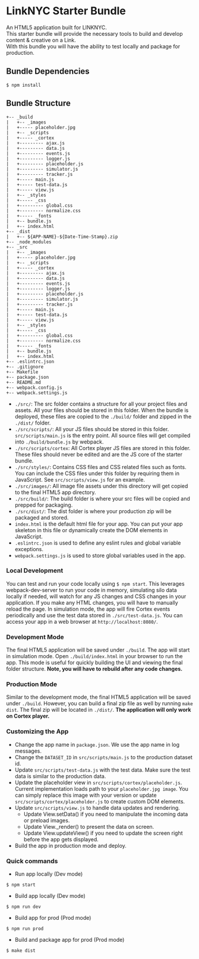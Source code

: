 # LinkNYC Starter Bundle

An HTML5 application built for LINKNYC.   
This starter bundle will provide the necessary tools to build and develop content & creative on a Link.    
With this bundle you will have the ability to test locally and package for production.

## Bundle Dependencies

```
$ npm install
```

## Bundle Structure
```
+-- _build
|   +-- _images
|   +----- placeholder.jpg
|   +-- _scripts
|   +----- _cortex
|   +--------- ajax.js
|   +--------- data.js
|   +--------- events.js
|   +--------- logger.js
|   +--------- placeholder.js
|   +--------- simulator.js
|   +--------- tracker.js
|   +----- main.js
|   +----- test-data.js
|   +----- view.js
|   +-- _styles
|   +----- _css
|   +--------- global.css
|   +--------- normalize.css
|   +----- _fonts
|   +-- bundle.js
|   +-- index.html
+-- _dist
|   +-- ${APP-NAME}-${Date-Time-Stamp}.zip
+-- _node_modules
+-- _src
|   +-- _images
|   +----- placeholder.jpg
|   +-- _scripts
|   +----- _cortex
|   +--------- ajax.js
|   +--------- data.js
|   +--------- events.js
|   +--------- logger.js
|   +--------- placeholder.js
|   +--------- simulator.js
|   +--------- tracker.js
|   +----- main.js
|   +----- test-data.js
|   +----- view.js
|   +-- _styles
|   +----- _css
|   +--------- global.css
|   +--------- normalize.css
|   +----- _fonts
|   +-- bundle.js
|   +-- index.html
+-- .eslintrc.json
+-- .gitignore
+-- Makefile
+-- package.json
+-- README.md
+-- webpack.config.js
+-- webpack.settings.js
```
- `./src/`: The src folder contains a structure for all your project files and assets. All your files should be stored in this folder. When the bundle is deployed, these files are copied to the `./build/` folder and zipped in the `./dist/` folder.
- `./src/scripts/`: All your JS files should be stored in this folder. `src/scripts/main.js` is the entry point. All source files will get compiled into `./build/bundle.js` by webpack.
- `./src/scripts/cortex`: All Cortex player JS files are stored in this folder. These files should never be edited and are the JS core of the starter bundle.
- `./src/styles/`: Contains CSS files and CSS related files such as fonts. You can include the CSS files under this folder by requiring them in JavaScript. See `src/scripts/view.js` for an example.
- `./src/images/`: All image file assets under this directory will get copied to the final HTML5 app directory.
- `./src/build/`: The build folder is where your src files will be copied and prepped for packaging.
- `./src/dist/`: The dist folder is where your production zip will be packaged and stored.
- `index.html` is the default html file for your app. You can put your app skeleton in this file or dynamically create the DOM elements in JavaScript.
- `.eslintrc.json` is used to define any eslint rules and global variable exceptions.
- `webpack.settings.js` is used to store global variables used in the app.

### Local Development
You can test and run your code locally using `$ npm start`. This leverages webpack-dev-server to run your code in memory, simulating silo data locally if needed, will watch for any JS changes and CSS changes in your application. If you make any HTML changes, you will have to manually reload the page. In simulation mode, the app will fire Cortex events
periodically and use the test data stored in `./src/test-data.js`. You can access your app in a web browser at `http://localhost:8080/`.

### Development Mode
The final HTML5 application will be saved under `./build`. The app will start in simulation mode. Open `./build/index.html`
in your browser to run the app.  This mode is useful for quickly building the UI and viewing the final folder structure. **Note, you will have to rebuild after any code changes.**

### Production Mode
Similar to the development mode, the final HTML5 application will be saved under `./build`. However, you can build a final
zip file as well by running `make dist`. The final zip will be located in `./dist/`. **The application will only work on Cortex player.**


### Customizing the App
* Change the app name in `package.json`. We use the app name in log messages.
* Change the `DATASET_ID` in `src/scripts/main.js` to the production dataset id.
* Update `src/scripts/test-data.js` with the test data. Make sure the test data is similar to the production data.
* Update the placeholder view in `src/scripts/cortex/placeholder.js`. Current implementation loads path to your `placeholder.jpg image`. You can simply replace this image with your version or update `src/scripts/cortex/placeholder.js` to create custom DOM elements.
* Update `src/scripts/view.js` to handle data updates and rendering.
  * Update View.setData() if you need to manipulate the incoming data or preload images.
  * Update View._render() to present the data on screen.
  * Update View.updateView() if you need to update the screen right before the app gets displayed.
* Build the app in production mode and deploy.

### Quick commands
* Run app locally (Dev mode)
```
$ npm start
```
* Build app locally (Dev mode)
```
$ npm run dev
```
* Build app for prod (Prod mode)
```
$ npm run prod
```
* Build and package app for prod (Prod mode)
```
$ make dist
```
